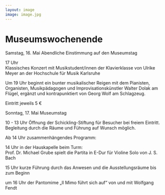 ```yaml
---
layout: image
image: image.jpg
---
```


# Museumswochenende

Samstag, 16. Mai Abendliche Einstimmung auf den Museumstag

17 Uhr  
Klassisches Konzert mit Musikstudent/innen der Klavierklasse von Ulrike Meyer an der Hochschule für Musik Karlsruhe

Um 19 Uhr beginnt ein bunter musikalischer Reigen mit dem Pianisten, Organisten, Musikpädagogen und Improvisationskünstler Walter Dolak am Flügel, ergänzt und kontrapunktiert von Georg Wolf am Schlagzeug.

Eintritt jeweils 5 €

Sonntag, 17. Mai Museumstag

10 - 13 Uhr  Öffnung der Schickling-Stiftung für Besucher bei freiem Eintritt.
Begleitung durch die Räume und Führung auf Wunsch möglich.

Ab 14 Uhr zusammenhängendes Programm:

14 Uhr in der Hauskapelle beim Turm:  
Prof. Dr. Michael Grube spielt die Partita in E-Dur für Violine Solo von J. S. Bach

15 Uhr kurze Führung durch das Anwesen und die Ausstellungsräume bis zum Beginn

um 16 Uhr der Pantomime „Il Mimo führt sich auf“ von und mit Wolfgang Fendt  
